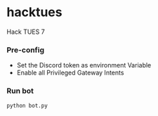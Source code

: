 # hacktues
Hack TUES 7

### Pre-config
- Set the Discord token as environment Variable
- Enable all Privileged Gateway Intents
### Run bot
```python bot.py```


